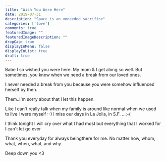 ```yaml
---
title: "Wish You Were Here"
date: 2019-07-31
description: "Space is an unneeded sacrifice"
categories: ['love']
comments: true
featuredImage: ""
featuredImageDescription: ""
dropCap: true
displayInMenu: false
displayInList: true
draft: true
---
```


Babe I so wished you were here.
My mom & I get along so well.
But sometimes, you know when we need a break from our loved ones.

I never needed a break from you because you were somehow influenced herself by then.

Them..I'm sorry about that I let this happen.

Like I can't really talk when my family is around like normal when we used to live I were myself :-)
I miss our days in La Jolla, in S.F.
...;-(

I think tonight I will cry over what I had most but everything that I worked for I can't let go ever

Thank you everyday for always beingthere for me.
No matter how, whom, what, when, what, and why

Deep down you <3

